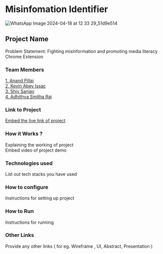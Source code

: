 # Misinfomation Identifier

![WhatsApp Image 2024-04-18 at 12 33 29_51d9e514](https://github.com/Definehack/Define24/assets/79042374/4d6c229a-5048-4ac9-bba6-c0e835e22097)

## Project Name
Problem Statement: Fighting misinformation and promoting media literacy
Chrome Extension

### Team Members
[1. Anand Pillai](https://github.com/anandPILLAI04)   
[2. Kevin Abey Issac](https://github.com/kevin-ai-04)   
[3. Shiv Sanjay](https://github.com/Shivsay)   
[4. Adhithya Smitha Raj](https://github.com/Adhithya070)   

### Link to Project
[Embed the live link of project](live_link)

### How it Works ?
Explaining the working of project  
Embed video of project demo

### Technologies used
List out tech stacks you have used

### How to configure
Instructions for setting up project

### How to Run
Instructions for running

### Other Links
Provide any other links ( for eg. Wireframe , UI, Abstract, Presentation )
